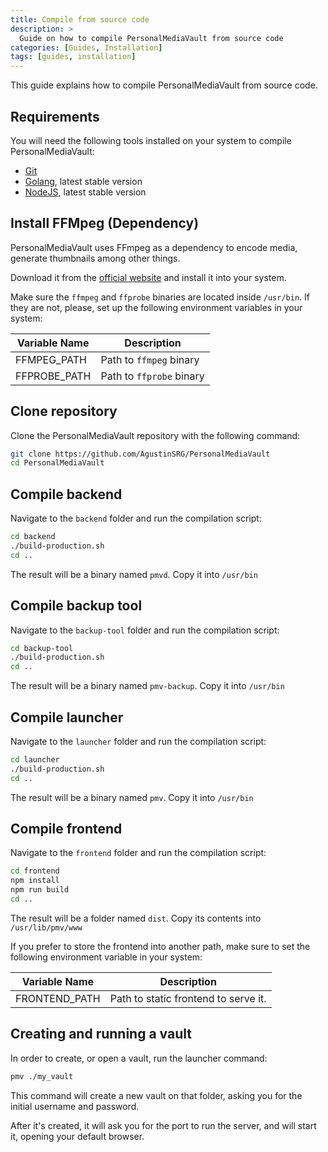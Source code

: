 ```yaml
---
title: Compile from source code
description: >
  Guide on how to compile PersonalMediaVault from source code
categories: [Guides, Installation]
tags: [guides, installation]
---
```


This guide explains how to compile PersonalMediaVault from source code.

## Requirements

You will need the following tools installed on your system to compile PersonalMediaVault:

 - [Git](https://git-scm.com/downloads)
 - [Golang](https://go.dev/), latest stable version
 - [NodeJS](https://nodejs.org/en), latest stable version

## Install FFMpeg (Dependency)

PersonalMediaVault uses FFmpeg as a dependency to encode media, generate thumbnails among other things.

Download it from the [official website](https://ffmpeg.org/) and install it into your system.

Make sure the `ffmpeg` and `ffprobe` binaries are located inside `/usr/bin`. If they are not, please, set up the following environment variables in your system:

| Variable Name | Description |
|---|---|
| FFMPEG_PATH | Path to `ffmpeg` binary |
| FFPROBE_PATH | Path to `ffprobe` binary |

## Clone repository

Clone the PersonalMediaVault repository with the following command:

```sh
git clone https://github.com/AgustinSRG/PersonalMediaVault
cd PersonalMediaVault
```

## Compile backend

Navigate to the `backend` folder and run the compilation script:

```sh
cd backend
./build-production.sh
cd ..
```

The result will be a binary named `pmvd`. Copy it into `/usr/bin`

## Compile backup tool

Navigate to the `backup-tool` folder and run the compilation script:

```sh
cd backup-tool
./build-production.sh
cd ..
```

The result will be a binary named `pmv-backup`. Copy it into `/usr/bin`

## Compile launcher

Navigate to the `launcher` folder and run the compilation script:

```sh
cd launcher
./build-production.sh
cd ..
```

The result will be a binary named `pmv`. Copy it into `/usr/bin`

## Compile frontend

Navigate to the `frontend` folder and run the compilation script:

```sh
cd frontend
npm install
npm run build
cd ..
```

The result will be a folder named `dist`. Copy its contents into `/usr/lib/pmv/www`

If you prefer to store the frontend into another path, make sure to set the following environment variable in your system:

| Variable Name | Description |
|---|---|
| FRONTEND_PATH | Path to static frontend to serve it. |

## Creating and running a vault

In order to create, or open a vault, run the launcher command:

```sh
pmv ./my_vault
```

This command will create a new vault on that folder, asking you for the initial username and password.

After it's created, it will ask you for the port to run the server, and will start it, opening your default browser.
